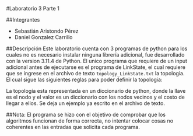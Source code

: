 #Laboratorio 3 Parte 1

##Integrantes
* Sebastián Aristondo Pérez
* Daniel Gonzalez Carrillo

##Descripción
Este laboratorio cuenta con 3 programas de python para los cuales no es necesario instalar ninguna librería adicional, fue desarrollado con la version 3.11.4 de Python. El unico programa que requiere de un input adicional antes de ejecutarse es el programa de LinkState, el cual requiere que se ingrese en el archivo de texto `topology_LinkState.txt` la topologia. El cual sigue las siguientes reglas para poder definir la topologia:

La topología esta representada en un diccionario de python, donde la llave es el nodo y el valor es un diccionario con los nodos vecinos y el costo de llegar a ellos. Se deja un ejemplo ya escrito en el archivo de texto.


##Nota:
El programa se hizo con el objetivo de comprobar que los algoritmos funcionan de forma correcta, no intentar colocar cosas no coherentes en las entradas que solicita cada programa.
